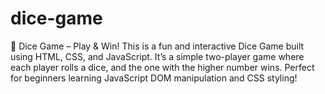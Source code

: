 # dice-game
🎲 Dice Game – Play &amp; Win! This is a fun and interactive Dice Game built using HTML, CSS, and JavaScript. It’s a simple two-player game where each player rolls a dice, and the one with the higher number wins. Perfect for beginners learning JavaScript DOM manipulation and CSS styling!
